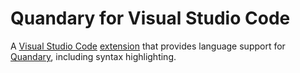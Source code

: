# Quandary for Visual Studio Code

A [Visual Studio Code](https://code.visualstudio.com/) [extension](https://marketplace.visualstudio.com/vscode) that provides language support for [Quandary](https://github.com/mdbond/Quandary-Public), including syntax highlighting.
